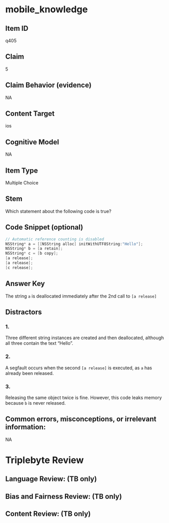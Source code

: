 # mobile_knowledge

## Item ID
q405

## Claim
5

## Claim Behavior (evidence)
NA

## Content Target
ios

## Cognitive Model
NA

## Item Type
Multiple Choice

## Stem
Which statement about the following code is true?

## Code Snippet (optional)
```objectivec
// Automatic reference counting is disabled
NSString* a = [[NSString alloc] initWithUTF8String:"Hello"];
NSString* b = [a retain];
NSString* c = [b copy];
[a release];
[a release];
[c release];
```

## Answer Key
The string `a` is deallocated immediately after the 2nd call to `[a release]`

## Distractors

### 1.
Three different string instances are created and then deallocated, although all three contain the text “Hello”.

### 2.
A segfault occurs when the second `[a release]` is executed, as `a` has already been released.

### 3.
Releasing the same object twice is fine. However,  this code leaks memory because `b` is never released.

## Common errors, misconceptions, or irrelevant information:
NA

# Triplebyte Review


## Language Review: (TB only)


## Bias and Fairness Review: (TB only)


## Content Review: (TB only)

